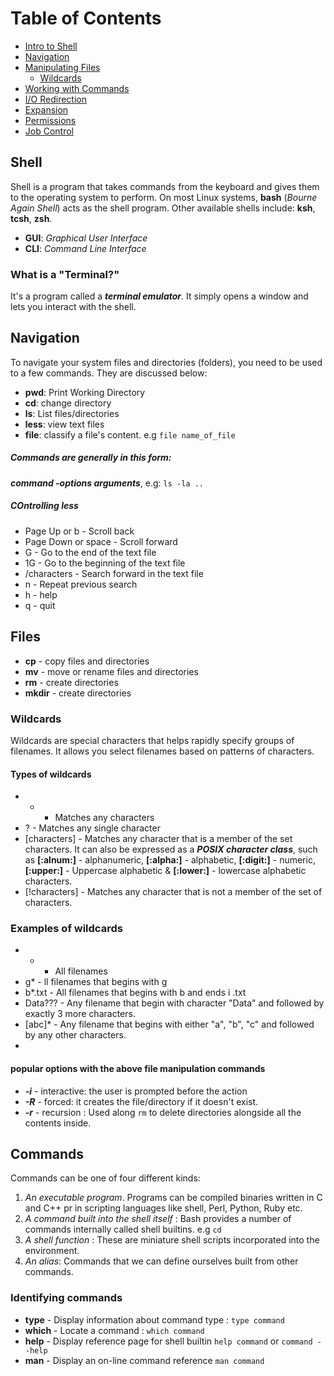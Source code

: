

# Table of Contents 
- [Intro to Shell](#shell)
- [Navigation](#navigation)
- [Manipulating Files](#files)
    - [Wildcards](#wildcards)
- [Working with Commands](#commands)
- [I/O Redirection](#ioredirection)
- [Expansion](#expansion)
- [Permissions](#permissions)
- [Job Control](#jobcrontrol)

## Shell
Shell is a program that takes commands from the keyboard and gives them to the operating system to perform. On most Linux systems, **bash** (*Bourne Again Shell*) acts as the shell program. Other available shells include: **ksh**, **tcsh**, **zsh**.

- **GUI**: *Graphical User Interface*
- **CLI**: *Command Line Interface*

### What is a "Terminal?"
It's a program called a ***terminal emulator***. It simply opens a window and lets you interact with the shell.

## Navigation
To navigate your system files and directories (folders), you need to be used to a few commands. They are discussed below:
- **pwd**: Print Working Directory
- **cd**: change directory
- **ls**: List files/directories
- **less**: view text files
- **file**: classify a file's content. e.g `file name_of_file`


##### Commands are generally in this form:
***command -options arguments***, e.g: `ls -la ..`

##### COntrolling less
- Page Up or b - Scroll back
- Page Down or space - Scroll forward
- G - Go to the end of the text file
- 1G - Go to the beginning of the text file
- /characters - Search forward in the text file 
- n - Repeat previous search
- h - help
- q - quit

## Files
- **cp** - copy files and directories
- **mv** - move or rename files and directories
- **rm** - create directories
- **mkdir** - create directories

### Wildcards
Wildcards are special characters that helps rapidly specify groups of filenames. It allows you select filenames based on patterns of characters.

#### Types of wildcards
- * - Matches any characters
- ? - Matches any single character
- [characters] - Matches any character that is a member of the set characters. It can also be expressed as a ***POSIX character class***, such as **[:alnum:]** - alphanumeric, **[:alpha:]** - alphabetic, **[:digit:]** - numeric, **[:upper:]** - Uppercase alphabetic & **[:lower:]** - lowercase alphabetic characters.
- [!characters] - Matches any character that is not a member of the set of characters.

### Examples of wildcards
- * - All filenames
- g* - ll filenames that begins with g
- b*.txt - All filenames that begins with b and ends i  .txt
- Data??? - Any filename that begin with character "Data" and followed  by exactly 3 more characters.
- [abc]* - Any filename that begins with either "a", "b", "c" and followed by any other characters.
- 

#### popular options with the above file manipulation commands
- ***-i*** - interactive: the user is prompted before the action
- ***-R*** - forced: it creates the file/directory if it doesn't exist.
- ***-r*** - recursion : Used along `rm` to delete directories alongside all the contents inside.

## Commands
Commands can be one of four different kinds:
1. *An executable program*. Programs can be compiled binaries written in C and C++ pr in scripting languages like shell, Perl, Python, Ruby etc.
2. *A command built into the shell itself* : Bash provides  a number of commands internally called shell builtins. e.g `cd`
3. *A shell function* : These are miniature shell scripts incorporated into the environment.
4. *An alias*: Commands that we can define ourselves built from other commands.

### Identifying commands 
- **type** - Display information about command type : `type command`
- **which** - Locate a command : `which command`
- **help** - Display reference page for shell builtin `help command` or `command --help`
- **man** - Display an on-line command reference `man command`